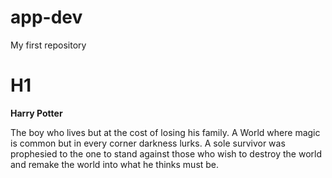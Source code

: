 # app-dev
My first repository
# H1
**Harry Potter**

The boy who lives but at the cost of losing his family.
A World where magic is common but in every corner darkness lurks.
A sole survivor was prophesied to the one to stand against those who wish to destroy the world and remake the world into what he thinks must be.
